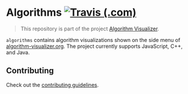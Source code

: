 # Algorithms [![Travis (.com)](https://img.shields.io/travis/com/algorithm-visualizer/algorithms.svg?style=flat-square)](https://travis-ci.com/algorithm-visualizer/algorithms)

> This repository is part of the project [Algorithm Visualizer](https://github.com/algorithm-visualizer).

`algorithms` contains algorithm visualizations shown on the side menu of [algorithm-visualizer.org](https://algorithm-visualizer.org/).
The project currently supports JavaScript, C++, and Java.

## Contributing

Check out the [contributing guidelines](https://github.com/algorithm-visualizer/algorithms/blob/master/CONTRIBUTING.md).
